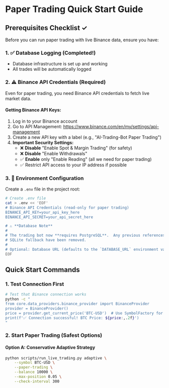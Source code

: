 # Paper Trading Quick Start Guide

## Prerequisites Checklist ✓

Before you can run paper trading with live Binance data, ensure you have:

### 1. ✅ Database Logging (Completed!)
- Database infrastructure is set up and working
- All trades will be automatically logged

### 2. ⚠️ Binance API Credentials (Required)
Even for paper trading, you need Binance API credentials to fetch live market data.

#### Getting Binance API Keys:
1. Log in to your Binance account
2. Go to API Management: https://www.binance.com/en/my/settings/api-management
3. Create a new API key with a label (e.g., "AI-Trading-Bot Paper Trading")
4. **Important Security Settings:**
   - ❌ **Disable** "Enable Spot & Margin Trading" (for safety)
   - ❌ **Disable** "Enable Withdrawals"
   - ✅ **Enable** only "Enable Reading" (all we need for paper trading)
   - ✅ Restrict API access to your IP address if possible

### 3. 📝 Environment Configuration

Create a `.env` file in the project root:

```bash
# Create .env file
cat > .env << 'EOF'
# Binance API Credentials (read-only for paper trading)
BINANCE_API_KEY=your_api_key_here
BINANCE_API_SECRET=your_api_secret_here

# ⚠️ **Database Note**
#
# The trading bot now **requires PostgreSQL**.  Any previous references to a
# SQLite fallback have been removed.
#
# Optional: Database URL (defaults to the `DATABASE_URL` environment variable)
EOF
```

## Quick Start Commands

### 1. Test Connection First
```bash
# Test that Binance connection works
python -c "
from core.data_providers.binance_provider import BinanceProvider
provider = BinanceProvider()
price = provider.get_current_price('BTC-USD')  # Use SymbolFactory for conversion if needed
print(f'✅ Connection successful! BTC Price: ${price:,.2f}')
"
```

### 2. Start Paper Trading (Safest Options)

#### Option A: Conservative Adaptive Strategy
```bash
python scripts/run_live_trading.py adaptive \
    --symbol BTC-USD \
    --paper-trading \
    --balance 10000 \
    --max-position 0.05 \
    --check-interval 300
```